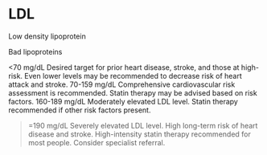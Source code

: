 # LDL

Low density lipoprotein

Bad lipoproteins

<70 mg/dL Desired target for prior heart disease, stroke, and those at high-risk. Even lower levels may be 
recommended to decrease risk of heart attack and stroke.
70-159 mg/dL Comprehensive cardiovascular risk assessment is recommended. Statin therapy may be advised based on 
risk factors.
160-189 mg/dL Moderately elevated LDL level. Statin therapy recommended if other risk factors present.
>=190 mg/dL Severely elevated LDL level. High long-term risk of heart disease and stroke. High-intensity statin 
therapy recommended for most people. Consider specialist referral.
